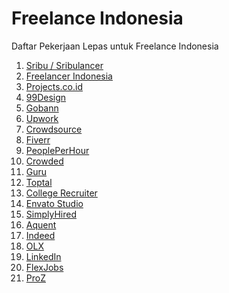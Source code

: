 # Freelance Indonesia

Daftar Pekerjaan Lepas untuk Freelance Indonesia

1. [Sribu / Sribulancer](https://www.sribu.com/en) 
2. [Freelancer Indonesia](https://www.freelancer.co.id/)
3. [Projects.co.id](https://projects.co.id/)
5. [99Design](https://99designs.com/)
6. [Gobann]()
7. [Upwork]()
8. [Crowdsource]()
9. [Fiverr]()
10. [PeoplePerHour]()
11. [Crowded]()
12. [Guru]()
13. [Toptal]()
14. [College Recruiter]()
15. [Envato Studio]()
16. [SimplyHired]()
17. [Aquent]()
18. [Indeed]()
19. [OLX]()
20. [LinkedIn]()
21. [FlexJobs]()
22. [ProZ]()
